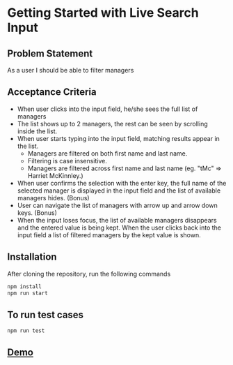 # Getting Started with Live Search Input
## Problem Statement

As a user I should be able to filter managers
## Acceptance Criteria

- When user clicks into the input field, he/she sees the full list of managers
- The list shows up to 2 managers, the rest can be seen by scrolling inside the list.
- When user starts typing into the input field, matching results appear in the list.
    - Managers are filtered on both first name and last name. 
    - Filtering is case insensitive.
    - Managers are filtered across first name and last name (eg. "tMc" => Harriet McKinnley.)
- When user confirms the selection with the enter key, the full name of the selected manager is displayed in the input field and the list of available managers hides. (Bonus)
- User can navigate the list of managers with arrow up and arrow down keys. (Bonus)
- When the input loses focus, the list of available managers disappears and the entered value is being kept. When the user clicks back into the input field a list of filtered managers by the kept value is shown. 

## Installation
After cloning the repository, run the following commands
```sh
npm install
npm run start
```
## To run test cases
```sh
npm run test
```
## [Demo](https://purvaarora.github.io/live-search-input/)